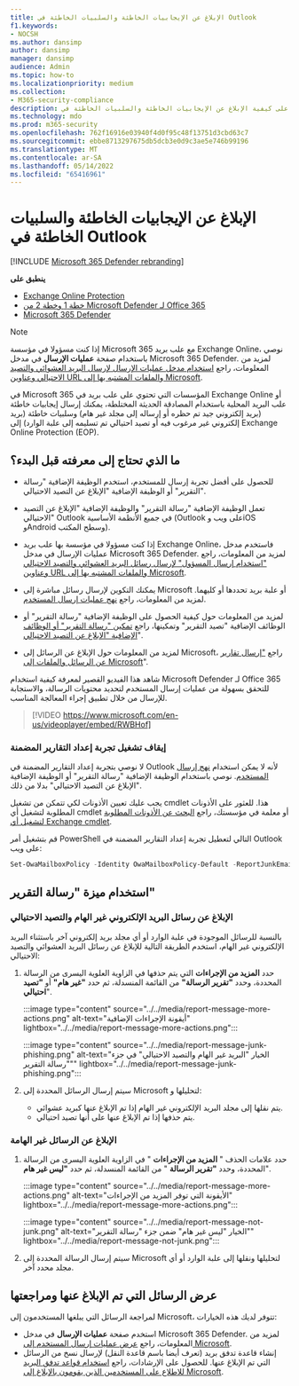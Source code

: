 ```yaml
---
title: الإبلاغ عن الإيجابيات الخاطئة والسلبيات الخاطئة في Outlook
f1.keywords:
- NOCSH
ms.author: dansimp
author: dansimp
manager: dansimp
audience: Admin
ms.topic: how-to
ms.localizationpriority: medium
ms.collection:
- M365-security-compliance
description: تعرف على كيفية الإبلاغ عن الإيجابيات الخاطئة والسلبيات الخاطئة في Outlook باستخدام ميزة "رسالة التقرير".
ms.technology: mdo
ms.prod: m365-security
ms.openlocfilehash: 762f16916e03940f4d0f95c48f13751d3cbd63c7
ms.sourcegitcommit: ebbe8713297675db5dcb3e0d9c3ae5e746b99196
ms.translationtype: MT
ms.contentlocale: ar-SA
ms.lasthandoff: 05/14/2022
ms.locfileid: "65416961"
---
```

# <a name="report-false-positives-and-false-negatives-in-outlook"></a>الإبلاغ عن الإيجابيات الخاطئة والسلبيات الخاطئة في Outlook

[!INCLUDE [Microsoft 365 Defender rebranding](../includes/microsoft-defender-for-office.md)]

**ينطبق على**
- [Exchange Online Protection](exchange-online-protection-overview.md)
- [خطة 1 وخطة 2 من Microsoft Defender لـ Office 365](defender-for-office-365.md)
- [Microsoft 365 Defender](../defender/microsoft-365-defender.md)

> [!NOTE]
> إذا كنت مسؤولا في مؤسسة Microsoft 365 مع علب بريد Exchange Online، نوصي باستخدام صفحة **عمليات الإرسال** في مدخل Microsoft 365 Defender. لمزيد من المعلومات، راجع [استخدام مدخل عمليات الإرسال لإرسال البريد العشوائي والتصيد الاحتيالي وعناوين URL والملفات المشتبه بها إلى Microsoft](admin-submission.md).

في Microsoft 365 المؤسسات التي تحتوي على علب بريد في Exchange Online أو علب البريد المحلية باستخدام المصادقة الحديثة المختلطة، يمكنك إرسال إيجابيات خاطئة (بريد إلكتروني جيد تم حظره أو إرساله إلى مجلد غير هام) وسلبيات خاطئة (بريد إلكتروني غير مرغوب فيه أو تصيد احتيالي تم تسليمه إلى علبة الوارد) إلى Exchange Online Protection (EOP).

## <a name="what-do-you-need-to-know-before-you-begin"></a>ما الذي تحتاج إلى معرفته قبل البدء؟

- للحصول على أفضل تجربة إرسال للمستخدم، استخدم الوظيفة الإضافية "رسالة التقرير" أو الوظيفة الإضافية "الإبلاغ عن التصيد الاحتيالي".

- تعمل الوظيفة الإضافية "رسالة التقرير" والوظيفة الإضافية "الإبلاغ عن التصيد الاحتيالي" Outlook في جميع الأنظمة الأساسية (Outlook على ويب وiOS وAndroid وسطح المكتب).

- إذا كنت مسؤولا في مؤسسة بها علب بريد Exchange Online، فاستخدم مدخل عمليات الإرسال في مدخل Microsoft 365 Defender. لمزيد من المعلومات، راجع ["استخدام إرسال المسؤول" لإرسال رسائل البريد العشوائي والتصيد الاحتيالي وعناوين URL والملفات المشتبه بها إلى Microsoft](admin-submission.md).

- يمكنك التكوين لإرسال رسائل مباشرة إلى Microsoft أو علبة بريد تحددها أو كليهما. لمزيد من المعلومات، راجع [نهج عمليات إرسال المستخدم](user-submission.md).

- لمزيد من المعلومات حول كيفية الحصول على الوظيفة الإضافية "رسالة التقرير" أو الوظائف الإضافية "تصيد التقرير" وتمكينها، راجع [تمكين "رسالة التقرير" أو الوظائف الإضافية "الإبلاغ عن التصيد الاحتيالي](enable-the-report-message-add-in.md)".

- لمزيد من المعلومات حول الإبلاغ عن الرسائل إلى Microsoft، راجع ["إرسال تقارير عن الرسائل والملفات إلى Microsoft](report-junk-email-messages-to-microsoft.md)".

شاهد هذا الفيديو القصير لمعرفة كيفية استخدام Microsoft Defender لـ Office 365 للتحقق بسهولة من عمليات إرسال المستخدم لتحديد محتويات الرسالة، والاستجابة للإرسال من خلال تطبيق إجراء المعالجة المناسب. 
> [!VIDEO https://www.microsoft.com/en-us/videoplayer/embed/RWBHof]

### <a name="turn-off-the-built-in-reporting-experience"></a>إيقاف تشغيل تجربة إعداد التقارير المضمنة

لا نوصي بتجربة إعداد التقارير المضمنة في Outlook لأنه لا يمكن استخدام [نهج إرسال المستخدم](./user-submission.md). نوصي باستخدام الوظيفة الإضافية "رسالة التقرير" أو الوظيفة الإضافية "الإبلاغ عن التصيد الاحتيالي" بدلا من ذلك.

يجب عليك تعيين الأذونات لكي تتمكن من تشغيل cmdlet هذا. للعثور على الأذونات المطلوبة لتشغيل أي cmdlet أو معلمة في مؤسستك، راجع [البحث عن الأذونات المطلوبة لتشغيل أي Exchange cmdlet](/powershell/exchange/find-exchange-cmdlet-permissions).

قم بتشغيل أمر PowerShell التالي لتعطيل تجربة إعداد التقارير المضمنة في Outlook على ويب:

```powershell
Set-OwaMailboxPolicy -Identity OwaMailboxPolicy-Default -ReportJunkEmailEnabled $false
```

## <a name="use-the-report-message-feature"></a>استخدام ميزة "رسالة التقرير"

### <a name="report-junk-and-phishing-messages"></a>الإبلاغ عن رسائل البريد الإلكتروني غير الهام والتصيد الاحتيالي

بالنسبة للرسائل الموجودة في علبة الوارد أو أي مجلد بريد إلكتروني آخر باستثناء البريد الإلكتروني غير الهام، استخدم الطريقة التالية للإبلاغ عن رسائل البريد العشوائي والتصيد الاحتيالي:

1. حدد **المزيد من الإجراءات** التي يتم حذفها في الزاوية العلوية اليسرى من الرسالة المحددة، وحدد **"تقرير الرسالة"** من القائمة المنسدلة، ثم حدد **"غير هام"** أو **"تصيد احتيالي**".

   :::image type="content" source="../../media/report-message-more-actions.png" alt-text="أيقونة الإجراءات الإضافية" lightbox="../../media/report-message-more-actions.png":::

   :::image type="content" source="../../media/report-message-junk-phishing.png" alt-text="الخيار &quot;البريد غير الهام والتصيد الاحتيالي&quot; في جزء &quot;رسالة التقرير&quot;" lightbox="../../media/report-message-junk-phishing.png":::

2. سيتم إرسال الرسائل المحددة إلى Microsoft لتحليلها و:
   - يتم نقلها إلى مجلد البريد الإلكتروني غير الهام إذا تم الإبلاغ عنها كبريد عشوائي.
   - يتم حذفها إذا تم الإبلاغ عنها على أنها تصيد احتيالي.

### <a name="report-messages-that-are-not-junk"></a>الإبلاغ عن الرسائل غير الهامة

1. حدد علامات الحذف " **المزيد من الإجراءات** " في الزاوية العلوية اليسرى من الرسالة المحددة، وحدد **"تقرير الرسالة** " من القائمة المنسدلة، ثم حدد **"ليس غير هام**".

   :::image type="content" source="../../media/report-message-more-actions.png" alt-text="الأيقونة التي توفر المزيد من الإجراءات" lightbox="../../media/report-message-more-actions.png":::

   :::image type="content" source="../../media/report-message-not-junk.png" alt-text="الخيار &quot;ليس غير هام&quot; ضمن جزء &quot;رسالة التقرير&quot;" lightbox="../../media/report-message-not-junk.png":::

2. سيتم إرسال الرسالة المحددة إلى Microsoft لتحليلها ونقلها إلى علبة الوارد أو أي مجلد محدد آخر.

## <a name="view-and-review-reported-messages"></a>عرض الرسائل التي تم الإبلاغ عنها ومراجعتها

لمراجعة الرسائل التي يبلغها المستخدمون إلى Microsoft، تتوفر لديك هذه الخيارات:

- استخدم صفحة **عمليات الإرسال** في مدخل Microsoft 365 Defender. لمزيد من المعلومات، راجع [عرض عمليات إرسال المستخدم إلى Microsoft](admin-submission.md#view-user-submissions-to-microsoft).
- إنشاء قاعدة تدفق بريد (تعرف أيضا باسم قاعدة النقل) لإرسال نسخ من الرسائل التي تم الإبلاغ عنها. للحصول على الإرشادات، راجع [استخدام قواعد تدفق البريد للاطلاع على المستخدمين الذين يقومون بالإبلاغ إلى Microsoft](/exchange/security-and-compliance/mail-flow-rules/use-rules-to-see-what-users-are-reporting-to-microsoft).
